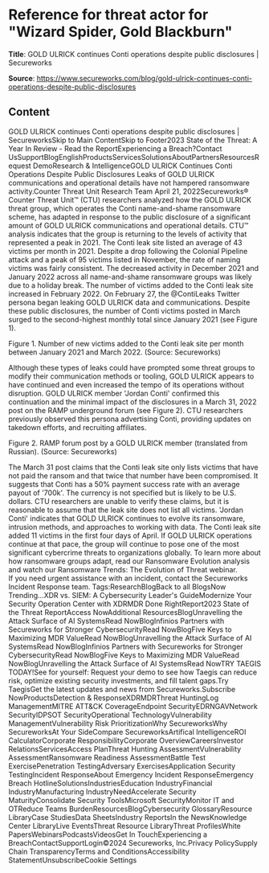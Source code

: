 # Reference for threat actor for "Wizard Spider, Gold Blackburn"

**Title**: GOLD ULRICK continues Conti operations despite public disclosures  | Secureworks

**Source**: https://www.secureworks.com/blog/gold-ulrick-continues-conti-operations-despite-public-disclosures

## Content
GOLD ULRICK continues Conti operations despite public disclosures  | SecureworksSkip to Main ContentSkip to Footer2023 State of the Threat: A Year In Review - Read the ReportExperiencing a Breach?Contact UsSupportBlogEnglishProductsServicesSolutionsAboutPartnersResourcesRequest DemoResearch & IntelligenceGOLD ULRICK Continues Conti Operations Despite Public Disclosures Leaks of GOLD ULRICK communications and operational details have not hampered ransomware activity.Counter Threat Unit Research Team April 21, 2022Secureworks® Counter Threat Unit™ (CTU) researchers analyzed how the GOLD ULRICK threat group, which operates the Conti name-and-shame ransomware scheme, has adapted in response to the public disclosure of a significant amount of GOLD ULRICK communications and operational details. CTU™ analysis indicates that the group is returning to the levels of activity that represented a peak in 2021. 
The Conti leak site listed an average of 43 victims per month in 2021. Despite a drop following the Colonial Pipeline attack and a peak of 95 victims listed in November, the rate of naming victims was fairly consistent. The decreased activity in December 2021 and January 2022 across all name-and-shame ransomware groups was likely due to a holiday break. The number of victims added to the Conti leak site increased in February 2022. On February 27, the @ContiLeaks Twitter persona began leaking GOLD ULRICK data and communications. Despite these public disclosures, the number of Conti victims posted in March surged to the second-highest monthly total since January 2021 (see Figure 1).


Figure 1. Number of new victims added to the Conti leak site per month between January 2021 and March 2022. (Source: Secureworks)

Although these types of leaks could have prompted some threat groups to modify their communication methods or tooling, GOLD ULRICK appears to have continued and even increased the tempo of its operations without disruption. GOLD ULRICK member 'Jordan Conti' confirmed this continuation and the minimal impact of the disclosures in a March 31, 2022 post on the RAMP underground forum (see Figure 2). CTU researchers previously observed this persona advertising Conti, providing updates on takedown efforts, and recruiting affiliates. 

Figure 2. RAMP forum post by a GOLD ULRICK member (translated from Russian). (Source: Secureworks)

The March 31 post claims that the Conti leak site only lists victims that have not paid the ransom and that twice that number have been compromised. It suggests that Conti has a 50% payment success rate with an average payout of '700k'. The currency is not specified but is likely to be U.S. dollars. CTU researchers are unable to verify these claims, but it is reasonable to assume that the leak site does not list all victims. 
'Jordan Conti' indicates that GOLD ULRICK continues to evolve its ransomware, intrusion methods, and approaches to working with data. The Conti leak site added 11 victims in the first four days of April. If GOLD ULRICK operations continue at that pace, the group will continue to pose one of the most significant cybercrime threats to organizations globally. 
To learn more about how ransomware groups adapt, read our Ransomware Evolution analysis and watch our Ransomware Trends: The Evolution of Threat webinar.  
If you need urgent assistance with an incident, contact the Secureworks Incident Response team. Tags:ResearchBlogBack to all BlogsNow Trending...XDR vs. SIEM: A Cybersecurity Leader's GuideModernize Your Security Operation Center with XDRMDR Done RightReport2023 State of the Threat ReportAccess NowAdditional ResourcesBlogUnravelling the Attack Surface of AI SystemsRead NowBlogInfinios Partners with Secureworks for Stronger CybersecurityRead NowBlogFive Keys to Maximizing MDR ValueRead NowBlogUnravelling the Attack Surface of AI SystemsRead NowBlogInfinios Partners with Secureworks for Stronger CybersecurityRead NowBlogFive Keys to Maximizing MDR ValueRead NowBlogUnravelling the Attack Surface of AI SystemsRead NowTRY TAEGIS TODAY!See for yourself: Request your demo to see how Taegis can reduce risk, optimize existing security investments, and fill talent gaps.Try TaegisGet the latest updates and news from Secureworks.Subscribe NowProductsDetection & ResponseXDRMDRThreat HuntingLog ManagementMITRE ATT&CK CoverageEndpoint SecurityEDRNGAVNetwork SecurityIDPSOT SecurityOperational TechnologyVulnerability ManagementVulnerability Risk PrioritizationWhy SecureworksWhy SecureworksAt Your SideCompare SecureworksArtifical IntelligenceROI CalculatorCorporate ResponsibilityCorporate OverviewCareersInvestor RelationsServicesAccess PlanThreat Hunting AssessmentVulnerability AssessmentRansomware Readiness AssessmentBattle Test ExercisePenetration TestingAdversary ExercisesApplication Security TestingIncident ResponseAbout Emergency Incident ResponseEmergency Breach HotlineSolutionsIndustriesEducation IndustryFinancial IndustryManufacturing IndustryNeedAccelerate Security MaturityConsolidate Security ToolsMicrosoft SecurityMonitor IT and OTReduce Teams BurdenResourcesBlogCybersecurity GlossaryResource LibraryCase StudiesData SheetsIndustry ReportsIn the NewsKnowledge Center LibraryLive EventsThreat Resource LibraryThreat ProfilesWhite PapersWebinarsPodcastsVideosGet In TouchExperiencing a BreachContactSupportLogin©2024 Secureworks, Inc.Privacy PolicySupply Chain TransparencyTerms and ConditionsAccessibility StatementUnsubscribeCookie Settings